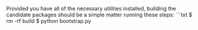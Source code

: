 Provided you have all of the necessary utilities installed, building the candidate packages should be a simple matter running these steps: ```txt
  $ rm -rf build
  $ python bootstrap.py
```While you're waiting for the candidate packages to be built, you can open another shell window and proceed with preparing the test script. 